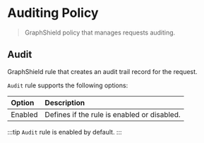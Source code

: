 # Auditing Policy
> GraphShield policy that manages requests auditing.

## Audit
GraphShield rule that creates an audit trail record for the request.

`Audit` rule supports the following options:

| Option | Description |
|:-------|:------------|
| Enabled | Defines if the rule is enabled or disabled. |

:::tip
`Audit` rule is enabled by default.
:::
